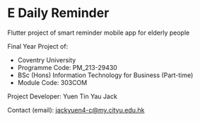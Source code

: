 # E Daily Reminder

Flutter project of smart reminder mobile app for elderly people

Final Year Project of:

- Coventry University
- Programme Code: PM_213-29430
- BSc (Hons) Information Technology for Business (Part-time)  
- Module Code: 303COM


Project Developer:
Yuen Tin Yau Jack

Contact (email):
jackyuen4-c@my.cityu.edu.hk


